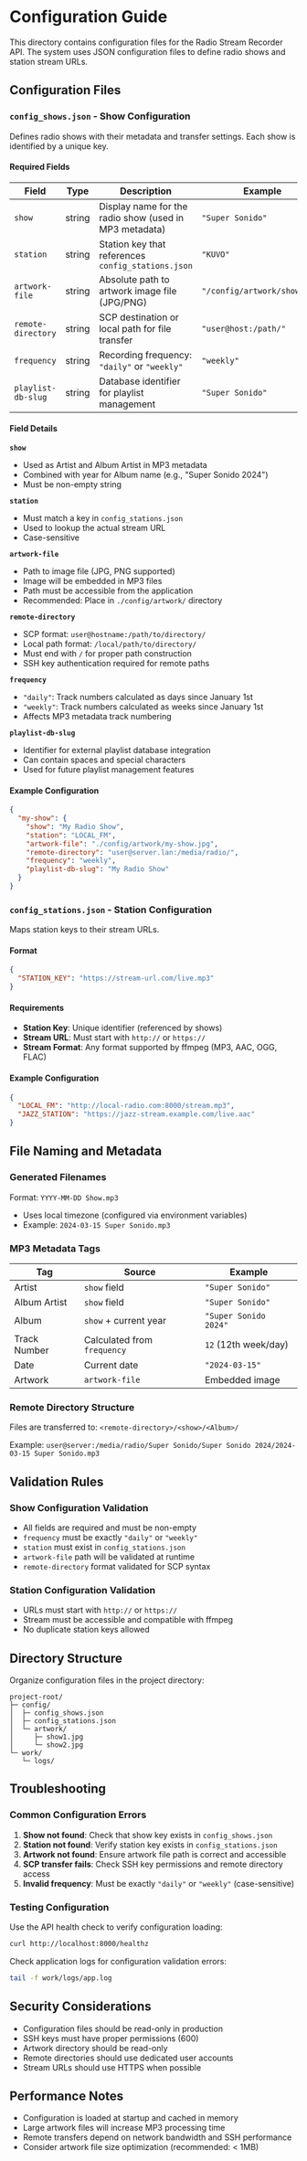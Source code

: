# Configuration Guide

This directory contains configuration files for the Radio Stream Recorder API. The system uses JSON configuration files to define radio shows and station stream URLs.

## Configuration Files

### `config_shows.json` - Show Configuration

Defines radio shows with their metadata and transfer settings. Each show is identified by a unique key.

#### Required Fields

| Field | Type | Description | Example |
|-------|------|-------------|---------|
| `show` | string | Display name for the radio show (used in MP3 metadata) | `"Super Sonido"` |
| `station` | string | Station key that references `config_stations.json` | `"KUVO"` |
| `artwork-file` | string | Absolute path to artwork image file (JPG/PNG) | `"/config/artwork/show.jpg"` |
| `remote-directory` | string | SCP destination or local path for file transfer | `"user@host:/path/"` |
| `frequency` | string | Recording frequency: `"daily"` or `"weekly"` | `"weekly"` |
| `playlist-db-slug` | string | Database identifier for playlist management | `"Super Sonido"` |

#### Field Details

**`show`**
- Used as Artist and Album Artist in MP3 metadata
- Combined with year for Album name (e.g., "Super Sonido 2024")
- Must be non-empty string

**`station`**
- Must match a key in `config_stations.json`
- Used to lookup the actual stream URL
- Case-sensitive

**`artwork-file`**
- Path to image file (JPG, PNG supported)
- Image will be embedded in MP3 files
- Path must be accessible from the application
- Recommended: Place in `./config/artwork/` directory

**`remote-directory`**
- SCP format: `user@hostname:/path/to/directory/`
- Local path format: `/local/path/to/directory/`
- Must end with `/` for proper path construction
- SSH key authentication required for remote paths

**`frequency`**
- `"daily"`: Track numbers calculated as days since January 1st
- `"weekly"`: Track numbers calculated as weeks since January 1st
- Affects MP3 metadata track numbering

**`playlist-db-slug`**
- Identifier for external playlist database integration
- Can contain spaces and special characters
- Used for future playlist management features

#### Example Configuration

```json
{
  "my-show": {
    "show": "My Radio Show",
    "station": "LOCAL_FM",
    "artwork-file": "./config/artwork/my-show.jpg",
    "remote-directory": "user@server.lan:/media/radio/",
    "frequency": "weekly",
    "playlist-db-slug": "My Radio Show"
  }
}
```

### `config_stations.json` - Station Configuration

Maps station keys to their stream URLs.

#### Format

```json
{
  "STATION_KEY": "https://stream-url.com/live.mp3"
}
```

#### Requirements

- **Station Key**: Unique identifier (referenced by shows)
- **Stream URL**: Must start with `http://` or `https://`
- **Stream Format**: Any format supported by ffmpeg (MP3, AAC, OGG, FLAC)

#### Example Configuration

```json
{
  "LOCAL_FM": "http://local-radio.com:8000/stream.mp3",
  "JAZZ_STATION": "https://jazz-stream.example.com/live.aac"
}
```

## File Naming and Metadata

### Generated Filenames

Format: `YYYY-MM-DD Show.mp3`

- Uses local timezone (configured via environment variables)
- Example: `2024-03-15 Super Sonido.mp3`

### MP3 Metadata Tags

| Tag | Source | Example |
|-----|--------|---------|
| Artist | `show` field | `"Super Sonido"` |
| Album Artist | `show` field | `"Super Sonido"` |
| Album | `show` + current year | `"Super Sonido 2024"` |
| Track Number | Calculated from `frequency` | `12` (12th week/day) |
| Date | Current date | `"2024-03-15"` |
| Artwork | `artwork-file` | Embedded image |

### Remote Directory Structure

Files are transferred to: `<remote-directory>/<show>/<Album>/`

Example: `user@server:/media/radio/Super Sonido/Super Sonido 2024/2024-03-15 Super Sonido.mp3`

## Validation Rules

### Show Configuration Validation

- All fields are required and must be non-empty
- `frequency` must be exactly `"daily"` or `"weekly"`
- `station` must exist in `config_stations.json`
- `artwork-file` path will be validated at runtime
- `remote-directory` format validated for SCP syntax

### Station Configuration Validation

- URLs must start with `http://` or `https://`
- Stream must be accessible and compatible with ffmpeg
- No duplicate station keys allowed

## Directory Structure

Organize configuration files in the project directory:

```
project-root/
├─ config/
│  ├─ config_shows.json
│  ├─ config_stations.json
│  └─ artwork/
│     ├─ show1.jpg
│     └─ show2.jpg
└─ work/
   └─ logs/
```

## Troubleshooting

### Common Configuration Errors

1. **Show not found**: Check that show key exists in `config_shows.json`
2. **Station not found**: Verify station key exists in `config_stations.json`
3. **Artwork not found**: Ensure artwork file path is correct and accessible
4. **SCP transfer fails**: Check SSH key permissions and remote directory access
5. **Invalid frequency**: Must be exactly `"daily"` or `"weekly"` (case-sensitive)

### Testing Configuration

Use the API health check to verify configuration loading:

```bash
curl http://localhost:8000/healthz
```

Check application logs for configuration validation errors:

```bash
tail -f work/logs/app.log
```

## Security Considerations

- Configuration files should be read-only in production
- SSH keys must have proper permissions (600)
- Artwork directory should be read-only
- Remote directories should use dedicated user accounts
- Stream URLs should use HTTPS when possible

## Performance Notes

- Configuration is loaded at startup and cached in memory
- Large artwork files will increase MP3 processing time
- Remote transfers depend on network bandwidth and SSH performance
- Consider artwork file size optimization (recommended: < 1MB)